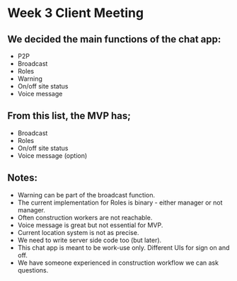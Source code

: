 # Week 3 Client Meeting

## We decided the main functions of the chat app:
-   P2P
-   Broadcast
-   Roles
-   Warning
-   On/off site status
-   Voice message

## From this list, the MVP has;
-   Broadcast
-   Roles
-   On/off site status
-   Voice message (option)

## Notes:
-   Warning can be part of the broadcast function.
-   The current implementation for Roles is binary - either manager or not manager.
-   Often construction workers are not reachable.
-   Voice message is great but not essential for MVP.
-   Current location system is not as precise.
-   We need to write server side code too (but later).
-   This chat app is meant to be work-use only. Different UIs for sign on and off.
-   We have someone experienced in construction workflow we can ask questions.


